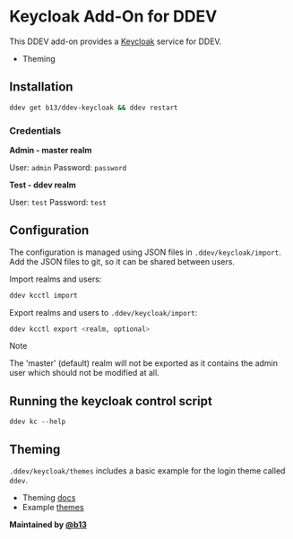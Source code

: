 # Keycloak Add-On for DDEV

This DDEV add-on provides a [Keycloak](https://www.keycloak.org/) service for DDEV.

* Theming

## Installation

```bash
ddev get b13/ddev-keycloak && ddev restart
```

### Credentials

**Admin - master realm**

User: `admin`
Password: `password`

**Test - ddev realm**

User: `test`
Password: `test`

## Configuration

The configuration is managed using JSON files in `.ddev/keycloak/import`.
Add the JSON files to git, so it can be shared between users.

Import realms and users:

```bash
ddev kcctl import
```

Export realms and users to `.ddev/keycloak/import`:

```bash
ddev kcctl export <realm, optional>
```

> [!NOTE]
> The 'master' (default) realm will not be exported as it contains the admin user
> which should not be modified at all.

## Running the keycloak control script

```
ddev kc --help
```

## Theming

`.ddev/keycloak/themes` includes a basic example for the login theme called `ddev`.

* Theming [docs](https://www.keycloak.org/docs/latest/server_development/index.html#_themes)
* Example [themes](https://github.com/keycloak/keycloak/tree/main/examples/themes/src/main/resources/theme)

**Maintained by [@b13](https://github.com/b13)**
